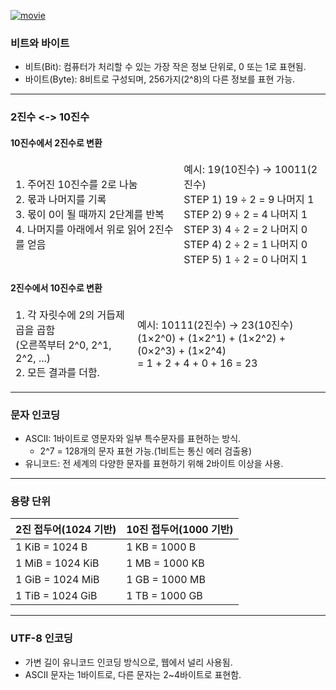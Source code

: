 <p><a href="https://www.youtube.com/watch?v=5IRFJt1C5o4&amp;ab_channel=%EB%93%9C%EB%A6%BC%EC%BD%94%EB%94%A9"><img alt="movie" src="https://img.youtube.com/vi/5IRFJt1C5o4/sddefault.jpg" /></a></p>
<h3 id="비트와-바이트">비트와 바이트</h3>
<ul>
<li>비트(Bit): 컴퓨터가 처리할 수 있는 가장 작은 정보 단위로, 0 또는 1로 표현됨.</li>
<li>바이트(Byte): 8비트로 구성되며, 256가지(2^8)의 다른 정보를 표현 가능.</li>
</ul>
<hr />
<h3 id="2진수---10진수">2진수 &lt;-&gt; 10진수</h3>
<h4 id="10진수에서-2진수로-변환">10진수에서 2진수로 변환</h4>
<table><thead>
  <tr>
    <td>1. 주어진 10진수를 2로 나눔<br />
          2. 몫과 나머지를 기록<br />
          3. 몫이 0이 될 때까지 2단계를 반복<br />
          4. 나머지를 아래에서 위로 읽어 2진수를 얻음<br />
    </td>
    <td>예시: 19(10진수) → 10011(2진수)<br />
          STEP 1) 19 ÷ 2 = 9 나머지 1<br />
          STEP 2) 9 ÷ 2 = 4 나머지 1<br />
          STEP 3) 4 ÷ 2 = 2 나머지 0<br />
          STEP 4) 2 ÷ 2 = 1 나머지 0<br />
          STEP 5) 1 ÷ 2 = 0 나머지 1<br />
    </td>
  </tr></thead>
</table>

<h4 id="2진수에서-10진수로-변환">2진수에서 10진수로 변환</h4>
<table><thead>
  <tr>
    <td>1. 각 자릿수에 2의 거듭제곱을 곱함<br /> 
           (오른쪽부터 2^0, 2^1, 2^2, ...)<br />
        2. 모든 결과를 더함.
    </td>
    <td>예시: 10111(2진수) → 23(10진수)<br /> 
        (1×2^0) + (1×2^1) + (1×2^2) + (0×2^3) + (1×2^4)<br /> 
= 1 + 2 + 4 + 0 + 16 = 23
    </td>
  </tr></thead>
</table>

<hr />
<h3 id="문자-인코딩">문자 인코딩</h3>
<ul>
<li>ASCII: 1바이트로 영문자와 일부 특수문자를 표현하는 방식.<ul>
<li>2^7 = 128개의 문자 표현 가능.(1비트는 통신 에러 검출용)</li>
</ul>
</li>
<li>유니코드: 전 세계의 다양한 문자를 표현하기 위해 2바이트 이상을 사용.</li>
</ul>
<hr />
<h3 id="용량-단위">용량 단위</h3>
<table>
<thead>
<tr>
<th>2진 접두어(1024 기반)</th>
<th>10진 접두어(1000 기반)</th>
</tr>
</thead>
<tbody><tr>
<td>1 KiB = 1024 B</td>
<td>1 KB = 1000 B</td>
</tr>
<tr>
<td>1 MiB = 1024 KiB</td>
<td>1 MB = 1000 KB</td>
</tr>
<tr>
<td>1 GiB = 1024 MiB</td>
<td>1 GB = 1000 MB</td>
</tr>
<tr>
<td>1 TiB = 1024 GiB</td>
<td>1 TB = 1000 GB</td>
</tr>
</tbody></table>
<hr />
<h3 id="utf-8-인코딩">UTF-8 인코딩</h3>
<ul>
<li>가변 길이 유니코드 인코딩 방식으로, 웹에서 널리 사용됨.</li>
<li>ASCII 문자는 1바이트로, 다른 문자는 2~4바이트로 표현함.</li>
</ul>